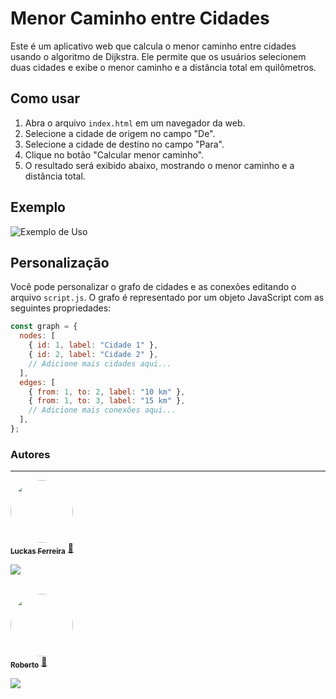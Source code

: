 # Menor Caminho entre Cidades

Este é um aplicativo web que calcula o menor caminho entre cidades usando o algoritmo de Dijkstra. Ele permite que os usuários selecionem duas cidades e exibe o menor caminho e a distância total em quilômetros.

## Como usar

1. Abra o arquivo `index.html` em um navegador da web.
2. Selecione a cidade de origem no campo "De".
3. Selecione a cidade de destino no campo "Para".
4. Clique no botão "Calcular menor caminho".
5. O resultado será exibido abaixo, mostrando o menor caminho e a distância total.

## Exemplo

![Exemplo de Uso](screenshot.png)

## Personalização

Você pode personalizar o grafo de cidades e as conexões editando o arquivo `script.js`. O grafo é representado por um objeto JavaScript com as seguintes propriedades:

```javascript
const graph = {
  nodes: [
    { id: 1, label: "Cidade 1" },
    { id: 2, label: "Cidade 2" },
    // Adicione mais cidades aqui...
  ],
  edges: [
    { from: 1, to: 2, label: "10 km" },
    { from: 1, to: 3, label: "15 km" },
    // Adicione mais conexões aqui...
  ],
};
```


### Autores
---

<a href="https://github.com/Luckas-Ferreira">
 <img style="border-radius: 50%;" src="https://avatars.githubusercontent.com/u/107446934?v=4" width="100px;" alt=""/>
 <br />
 <sub><b>Luckas Ferreira</b></sub></a> <a href="https://github.com/Luckas-Ferreira" title="Sistema Logístico - POO">🚀</a>

<a href="https://instagram.com/luckas_.ferreira" target="_blank"><img src="https://img.shields.io/badge/-Instagram-%23E4405F?style=for-the-badge&logo=instagram&logoColor=white" target="_blank"></a>
  
 <br />

<a href="https://github.com/jrobertogram">
 <img style="border-radius: 50%;" src="https://avatars.githubusercontent.com/u/33937381?v=4" width="100px;" alt=""/>
 <br />
 <sub><b>Roberto</b></sub></a> <a href="https://github.com/jrobertogram" title="Sistema Logístico - POO">🚀</a>

<a href="https://instagram.com/jrobertogram" target="_blank"><img src="https://img.shields.io/badge/-Instagram-%23E4405F?style=for-the-badge&logo=instagram&logoColor=white" target="_blank"></a>
  
